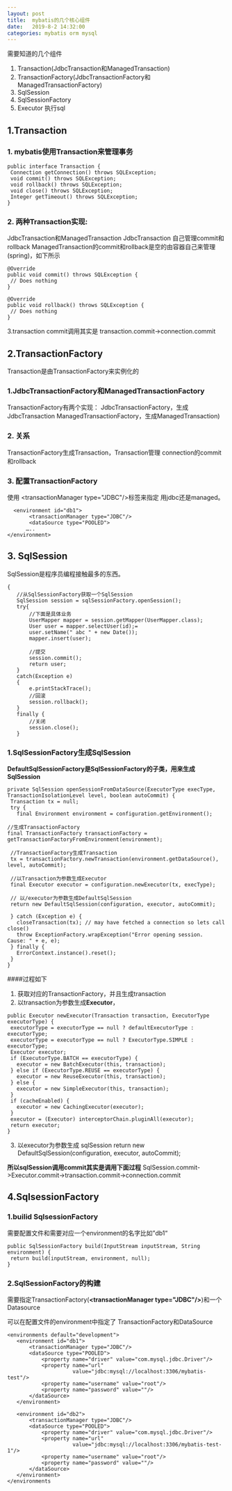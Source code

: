 ```yaml
---
layout: post
title:  mybatis的几个核心组件
date:   2019-8-2 14:32:00
categories: mybatis orm mysql
---
```


需要知道的几个组件
1. Transaction(JdbcTransaction和ManagedTransaction)
2. TransactionFactory(JdbcTransactionFactory和ManagedTransactionFactory)
3. SqlSession
4. SqlSessionFactory
5. Executor 执行sql

## 1.Transaction
### 1. mybatis使用Transaction来管理事务
```
public interface Transaction { 
 Connection getConnection() throws SQLException;
 void commit() throws SQLException;
 void rollback() throws SQLException;
 void close() throws SQLException;
 Integer getTimeout() throws SQLException;
}
```

### 2. 两种Transaction实现:
JdbcTransaction和ManagedTransaction
JdbcTransaction 自己管理commit和rollback
ManagedTransaction的commit和rollback是空的由容器自己来管理(spring)，如下所示
```
@Override
public void commit() throws SQLException {
 // Does nothing
}

@Override
public void rollback() throws SQLException {
 // Does nothing
}
```
3.transaction commit调用其实是
transaction.commit->connection.commit




## 2.TransactionFactory
Transaction是由TransactionFactory来实例化的

### 1.JdbcTransactionFactory和ManagedTransactionFactory
TransactionFactory有两个实现：
JdbcTransactionFactory，生成JdbcTransaction
ManagedTransactionFactory，生成ManagedTransaction)

### 2. 关系
TransactionFactory生成Transaction，Transaction管理 connection的commit和rollback

### 3. 配置TransactionFactory

使用 \<transactionManager type="JDBC"/>标签来指定 用jdbc还是managed。

```
  <environment id="db1">
       <transactionManager type="JDBC"/>
       <dataSource type="POOLED">
      …..
</environment>
```



## 3. SqlSession
SqlSession是程序员编程接触最多的东西。
```public static  User query(int id)
{
   //从SqlSessionFactory获取一个SqlSession
   SqlSession session = sqlSessionFactory.openSession();
   try{
       //下面是具体业务
       UserMapper mapper = session.getMapper(UserMapper.class);
       User user = mapper.selectUser(id);=
       user.setName(" abc " + new Date());
       mapper.insert(user);

       //提交
       session.commit();
       return user;
   }
   catch(Exception e)
   {
       e.printStackTrace();
       //回滚
       session.rollback();
   }
   finally {
       //关闭
       session.close();
   }
```
### 1.SqlSessionFactory生成SqlSession
**DefaultSqlSessionFactory是SqlSessionFactory的子类，用来生成SqlSession**
```
private SqlSession openSessionFromDataSource(ExecutorType execType, TransactionIsolationLevel level, boolean autoCommit) {
 Transaction tx = null;
 try {
   final Environment environment = configuration.getEnvironment();

//生成TransactionFactory
final TransactionFactory transactionFactory = getTransactionFactoryFromEnvironment(environment);

 //TransactionFactory生成Transaction
 tx = transactionFactory.newTransaction(environment.getDataSource(), level, autoCommit);

 //以Transaction为参数生成Executor
 final Executor executor = configuration.newExecutor(tx, execType);

 // 以/executor为参数生成DefaultSqlSession
 return new DefaultSqlSession(configuration, executor, autoCommit);

 } catch (Exception e) {
   closeTransaction(tx); // may have fetched a connection so lets call close()
   throw ExceptionFactory.wrapException("Error opening session.  Cause: " + e, e);
 } finally {
   ErrorContext.instance().reset();
 }
}

```
####过程如下
1. 获取对应的TransactionFactory，并且生成transaction
2. 以transaction为参数生成**Executor**，
```
public Executor newExecutor(Transaction transaction, ExecutorType executorType) {
 executorType = executorType == null ? defaultExecutorType : executorType;
 executorType = executorType == null ? ExecutorType.SIMPLE : executorType;
 Executor executor;
 if (ExecutorType.BATCH == executorType) {
   executor = new BatchExecutor(this, transaction);
 } else if (ExecutorType.REUSE == executorType) {
   executor = new ReuseExecutor(this, transaction);
 } else {
   executor = new SimpleExecutor(this, transaction);
 }
 if (cacheEnabled) {
   executor = new CachingExecutor(executor);
 }
 executor = (Executor) interceptorChain.pluginAll(executor);
 return executor;
}
```
3. 以executor为参数生成 sqlSession
return new DefaultSqlSession(configuration, executor, autoCommit);

**所以sqlSession调用commit其实是调用下面过程**
SqlSession.commit->Executor.commit->transaction.commit->connection.commit



## 4.SqlsessionFactory

### 1.builid SqlsessionFactory
需要配置文件和需要对应一个environment的名字比如”db1“
```
public SqlSessionFactory build(InputStream inputStream, String environment) {
 return build(inputStream, environment, null);
}
```

### 2.SqlSessionFactory的构建
需要指定TransactionFactory(**\<transactionManager type="JDBC"/>**)和一个Datasource  

可以在配置文件的environment中指定了 TransactionFactory和DataSource
```
<environments default="development">
   <environment id="db1">
       <transactionManager type="JDBC"/>
       <dataSource type="POOLED">
           <property name="driver" value="com.mysql.jdbc.Driver"/>
           <property name="url"
                     value="jdbc:mysql://localhost:3306/mybatis-test"/>
           <property name="username" value="root"/>
           <property name="password" value=""/>
       </dataSource>
   </environment>

   <environment id="db2">
       <transactionManager type="JDBC"/>
       <dataSource type="POOLED">
           <property name="driver" value="com.mysql.jdbc.Driver"/>
           <property name="url"
                     value="jdbc:mysql://localhost:3306/mybatis-test-1"/>
           <property name="username" value="root"/>
           <property name="password" value=""/>
       </dataSource>
   </environment>
</environments
```

